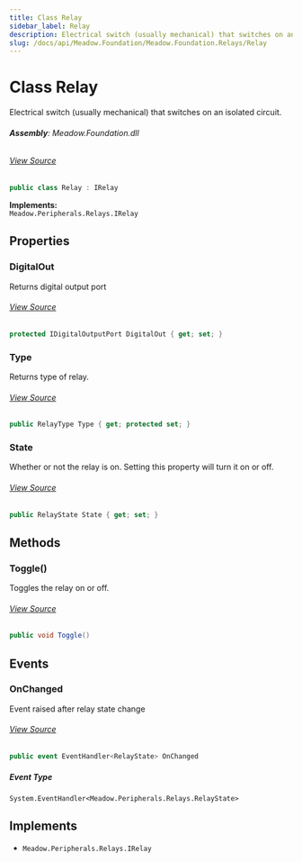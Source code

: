 ```yaml
---
title: Class Relay
sidebar_label: Relay
description: Electrical switch (usually mechanical) that switches on an isolated circuit.
slug: /docs/api/Meadow.Foundation/Meadow.Foundation.Relays/Relay
---
```

# Class Relay
Electrical switch (usually mechanical) that switches on an isolated circuit.

###### **Assembly**: Meadow.Foundation.dll
###### [View Source](https://github.com/WildernessLabs/Meadow.Foundation.git/blob/develop/Source/Meadow.Foundation.Core/Relays/Relay.cs#L10)
```csharp title="Declaration"
public class Relay : IRelay
```
**Implements:**  
`Meadow.Peripherals.Relays.IRelay`

## Properties
### DigitalOut
Returns digital output port
###### [View Source](https://github.com/WildernessLabs/Meadow.Foundation.git/blob/develop/Source/Meadow.Foundation.Core/Relays/Relay.cs#L21)
```csharp title="Declaration"
protected IDigitalOutputPort DigitalOut { get; set; }
```
### Type
Returns type of relay.
###### [View Source](https://github.com/WildernessLabs/Meadow.Foundation.git/blob/develop/Source/Meadow.Foundation.Core/Relays/Relay.cs#L26)
```csharp title="Declaration"
public RelayType Type { get; protected set; }
```
### State
Whether or not the relay is on. Setting this property will turn it on or off.
###### [View Source](https://github.com/WildernessLabs/Meadow.Foundation.git/blob/develop/Source/Meadow.Foundation.Core/Relays/Relay.cs#L31)
```csharp title="Declaration"
public RelayState State { get; set; }
```
## Methods
### Toggle()
Toggles the relay on or off.
###### [View Source](https://github.com/WildernessLabs/Meadow.Foundation.git/blob/develop/Source/Meadow.Foundation.Core/Relays/Relay.cs#L75)
```csharp title="Declaration"
public void Toggle()
```
## Events
### OnChanged
Event raised after relay state change
###### [View Source](https://github.com/WildernessLabs/Meadow.Foundation.git/blob/develop/Source/Meadow.Foundation.Core/Relays/Relay.cs#L16)
```csharp title="Declaration"
public event EventHandler<RelayState> OnChanged
```
##### Event Type
`System.EventHandler<Meadow.Peripherals.Relays.RelayState>`

## Implements

* `Meadow.Peripherals.Relays.IRelay`

